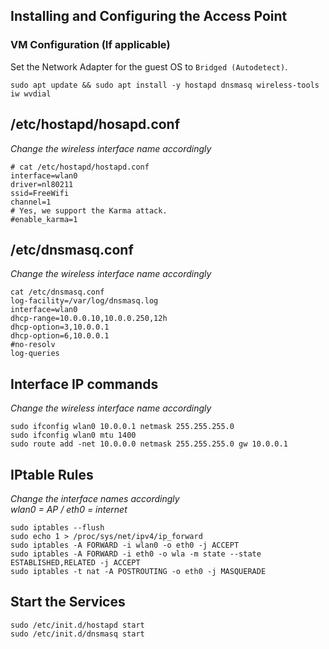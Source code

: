 
## Installing and Configuring the Access Point

### VM Configuration (If applicable)

Set the Network Adapter for the guest OS to `Bridged (Autodetect)`.  

```
sudo apt update && sudo apt install -y hostapd dnsmasq wireless-tools iw wvdial

```
## /etc/hostapd/hosapd.conf                          
*Change the wireless interface name accordingly*
```
# cat /etc/hostapd/hostapd.conf 
interface=wlan0
driver=nl80211
ssid=FreeWifi
channel=1
# Yes, we support the Karma attack.
#enable_karma=1
```

## /etc/dnsmasq.conf
*Change the wireless interface name accordingly*
```
cat /etc/dnsmasq.conf      
log-facility=/var/log/dnsmasq.log
interface=wlan0
dhcp-range=10.0.0.10,10.0.0.250,12h
dhcp-option=3,10.0.0.1
dhcp-option=6,10.0.0.1
#no-resolv
log-queries
```

## Interface IP commands
*Change the wireless interface name accordingly*
```
sudo ifconfig wlan0 10.0.0.1 netmask 255.255.255.0
sudo ifconfig wlan0 mtu 1400
sudo route add -net 10.0.0.0 netmask 255.255.255.0 gw 10.0.0.1
```

## IPtable Rules
*Change the interface names accordingly*  
*wlan0 = AP / eth0 = internet*

```
sudo iptables --flush
sudo echo 1 > /proc/sys/net/ipv4/ip_forward
sudo iptables -A FORWARD -i wlan0 -o eth0 -j ACCEPT
sudo iptables -A FORWARD -i eth0 -o wla -m state --state ESTABLISHED,RELATED -j ACCEPT
sudo iptables -t nat -A POSTROUTING -o eth0 -j MASQUERADE
```

## Start the Services
```
sudo /etc/init.d/hostapd start
sudo /etc/init.d/dnsmasq start
```

